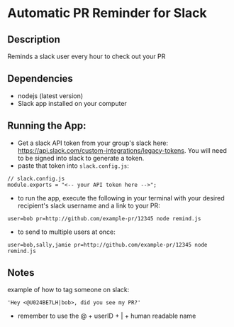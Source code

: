 # Automatic PR Reminder for Slack

## Description
Reminds a slack user every hour to check out your PR

## Dependencies
- nodejs (latest version)
- Slack app installed on your computer

## Running the App: 
- Get a slack API token from your group's slack here: https://api.slack.com/custom-integrations/legacy-tokens. You will need to be signed into slack to generate a token.
- paste that token into `slack.config.js`:
```
// slack.config.js
module.exports = "<-- your API token here -->";
```
- to run the app, execute the following in your terminal with your desired recipient's slack username and a link to your PR:
```
user=bob pr=http://github.com/example-pr/12345 node remind.js 
```
- to send to multiple users at once:
```
user=bob,sally,jamie pr=http://github.com/example-pr/12345 node remind.js 
```

## Notes
example of how to tag someone on slack: 
```
'Hey <@U024BE7LH|bob>, did you see my PR?'
```
- remember to use the @ + userID + | + human readable name